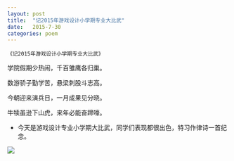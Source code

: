 ```yaml
---
layout: post
title:  "记2015年游戏设计小学期专业大比武"
date:   2015-7-30
categories: poem
---
```

`《记2015年游戏设计小学期专业大比武》`

学院假期少热闹，千百雏鹰各归巢。

数游骄子勤学苦，悬梁刺股斗志高。

今朝迎来演兵日，一月成果见分晓。

牛犊虽逊下山虎，来年必能奋蹄嚎。

<!--more-->

- 今天是游戏设计专业小学期大比武，同学们表现都很出色，特习作律诗一首纪念。

![]({{site.url}}/Images/3.png)